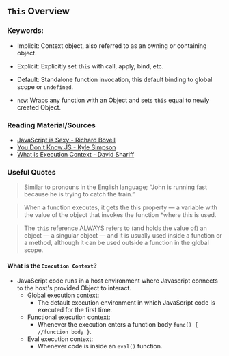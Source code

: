 ## `This` Overview

### Keywords:

- Implicit: Context object, also referred to as an owning or containing object.

- Explicit: Explicitly set `this` with call, apply, bind, etc.

- Default: Standalone function invocation, this default binding to global scope or `undefined`.

- `new`: Wraps any function with an Object and sets `this` equal to newly created Object.

### Reading Material/Sources
- [JavaScript is Sexy - Richard Bovell](http://javascriptissexy.com/understand-javascripts-this-with-clarity-and-master-it/)
- [You Don't Know JS - Kyle Simpson](https://github.com/getify/You-Dont-Know-JS/blob/master/this%20%26%20object%20prototypes/README.md)
- [What is Execution Context - David Shariff](http://davidshariff.com/blog/what-is-the-execution-context-in-javascript/)

### Useful Quotes  
  > Similar to pronouns in the English language; “John is running fast because he is trying to catch the train.”
  
  > When a function executes, it gets the this property — a variable with the value of the object that invokes the function *where this is used.

  > The `this` reference ALWAYS refers to (and holds the value of) an object — a singular object — and it is usually used inside a function or a method, although it can be used outside a function in the global scope.

#### What is the `Execution Context`? 

- JavaScript code runs in a host environment where Javascript connects to the host's provided Object to interact.
  - Global execution context:
      - The default execution environment in which JavaScript code is executed for the first time.
  - Functional execution context: 
      - Whenever the execution enters a function body `func() { //function body }`.
  - Eval execution context:
      - Whenever code is inside an `eval()` function.
    
